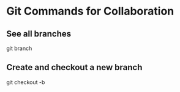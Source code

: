 # Git Commands for Collaboration

## See all branches
git branch

## Create and checkout a new branch
git checkout -b <branch-name>